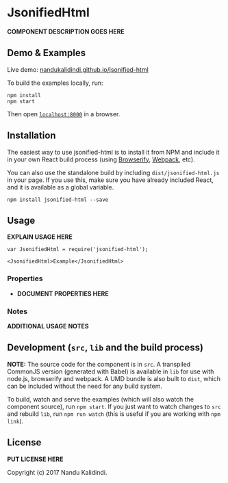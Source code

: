 # JsonifiedHtml

__COMPONENT DESCRIPTION GOES HERE__


## Demo & Examples

Live demo: [nandukalidindi.github.io/jsonified-html](http://nandukalidindi.github.io/jsonified-html/)

To build the examples locally, run:

```
npm install
npm start
```

Then open [`localhost:8000`](http://localhost:8000) in a browser.


## Installation

The easiest way to use jsonified-html is to install it from NPM and include it in your own React build process (using [Browserify](http://browserify.org), [Webpack](http://webpack.github.io/), etc).

You can also use the standalone build by including `dist/jsonified-html.js` in your page. If you use this, make sure you have already included React, and it is available as a global variable.

```
npm install jsonified-html --save
```


## Usage

__EXPLAIN USAGE HERE__

```
var JsonifiedHtml = require('jsonified-html');

<JsonifiedHtml>Example</JsonifiedHtml>
```

### Properties

* __DOCUMENT PROPERTIES HERE__

### Notes

__ADDITIONAL USAGE NOTES__


## Development (`src`, `lib` and the build process)

**NOTE:** The source code for the component is in `src`. A transpiled CommonJS version (generated with Babel) is available in `lib` for use with node.js, browserify and webpack. A UMD bundle is also built to `dist`, which can be included without the need for any build system.

To build, watch and serve the examples (which will also watch the component source), run `npm start`. If you just want to watch changes to `src` and rebuild `lib`, run `npm run watch` (this is useful if you are working with `npm link`).

## License

__PUT LICENSE HERE__

Copyright (c) 2017 Nandu Kalidindi.
